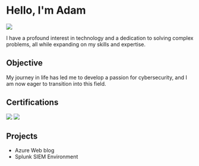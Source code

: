 # Hello, I'm Adam
<a href="https://linkedin.com/in/adam-rich-7b7264127/"><img src="https://img.shields.io/badge/-LinkedIn-0072b1?&style=for-the-badge&logo=linkedin&logoColor=white" /></a>

I have a profound interest in technology and a dedication to solving complex problems, all while expanding on my skills and expertise.

## Objective

My journey in life has led me to develop a passion for cybersecurity, and I am now eager to transition into this field.

## Certifications

<div>
<a href="https://www.credly.com/earner/earned/badge/5a1e410b-e862-42cc-8ec3-4fbb8642ab49"><img src="https://img.shields.io/badge/-Security%2B-FF0000?&style=for-the-badge&logo=CompTIA&logoColor=white" /></a>
<a href="https://www.credly.com/earner/earned/badge/22395273-f1db-41f6-a8e8-1dc9c50ac9d7"><img src="https://img.shields.io/badge/-Google%20Cyber%20Security%20Certificate-blue?&style=for-the-badge&logo=google&logoColor=white" /></a>
</div>

## Projects
- Azure Web blog
- Splunk SIEM Environment
